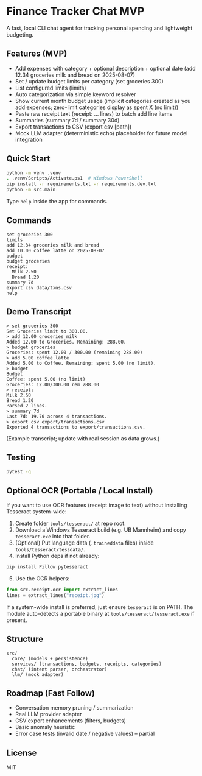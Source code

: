 # Finance Tracker Chat MVP

A fast, local CLI chat agent for tracking personal spending and lightweight budgeting.

## Features (MVP)
- Add expenses with category + optional description + optional date (add 12.34 groceries milk and bread on 2025-08-07)
- Set / update budget limits per category (set groceries 300)
- List configured limits (limits)
- Auto categorization via simple keyword resolver
- Show current month budget usage (implicit categories created as you add expenses; zero-limit categories display as spent X (no limit))
- Paste raw receipt text (receipt: ... lines) to batch add line items
- Summaries (summary 7d / summary 30d)
- Export transactions to CSV (export csv [path])
- Mock LLM adapter (deterministic echo) placeholder for future model integration

## Quick Start
```bash
python -m venv .venv
. .venv/Scripts/Activate.ps1  # Windows PowerShell
pip install -r requirements.txt -r requirements.dev.txt
python -m src.main
```
Type `help` inside the app for commands.

## Commands
```
set groceries 300
limits
add 12.34 groceries milk and bread
add 10.00 coffee latte on 2025-08-07
budget
budget groceries
receipt:
  Milk 2.50
  Bread 1.20
summary 7d
export csv data/txns.csv
help
```

## Demo Transcript
```
> set groceries 300
Set Groceries limit to 300.00.
> add 12.00 groceries milk
Added 12.00 to Groceries. Remaining: 288.00.
> budget groceries
Groceries: spent 12.00 / 300.00 (remaining 288.00)
> add 5.00 coffee latte
Added 5.00 to Coffee. Remaining: spent 5.00 (no limit).
> budget
Budget
Coffee: spent 5.00 (no limit)
Groceries: 12.00/300.00 rem 288.00
> receipt:
Milk 2.50
Bread 1.20
Parsed 2 lines.
> summary 7d
Last 7d: 19.70 across 4 transactions.
> export csv export/transactions.csv
Exported 4 transactions to export/transactions.csv.
```
(Example transcript; update with real session as data grows.)

## Testing
```bash
pytest -q
```

## Optional OCR (Portable / Local Install)
If you want to use OCR features (receipt image to text) without installing Tesseract system-wide:

1. Create folder `tools/tesseract/` at repo root.
2. Download a Windows Tesseract build (e.g. UB Mannheim) and copy `tesseract.exe` into that folder.
3. (Optional) Put language data (`.traineddata` files) inside `tools/tesseract/tessdata/`.
4. Install Python deps if not already:
  ```bash
  pip install Pillow pytesseract
  ```
5. Use the OCR helpers:
  ```python
  from src.receipt.ocr import extract_lines
  lines = extract_lines("receipt.jpg")
  ```

If a system-wide install is preferred, just ensure `tesseract` is on PATH. The module auto-detects a portable binary at `tools/tesseract/tesseract.exe` if present.

## Structure
```
src/
  core/ (models + persistence)
  services/ (transactions, budgets, receipts, categories)
  chat/ (intent parser, orchestrator)
  llm/ (mock adapter)
```

## Roadmap (Fast Follow)
- Conversation memory pruning / summarization
- Real LLM provider adapter
- CSV export enhancements (filters, budgets)
- Basic anomaly heuristic
- Error case tests (invalid date / negative values) – partial

## License
MIT